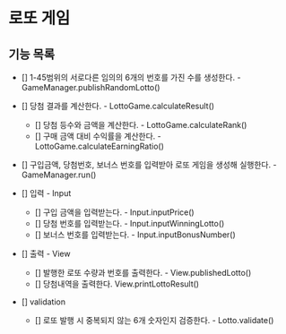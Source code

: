 # 로또 게임
 
## 기능 목록

- [] 1-45범위의 서로다른 임의의 6개의 번호를 가진 수를 생성한다. - GameManager.publishRandomLotto()
- [] 당첨 결과를 계산한다. - LottoGame.calculateResult()
  - [] 당첨 등수와 금액을 계산한다. - LottoGame.calculateRank()
  - [] 구매 금액 대비 수익률을 계산한다. - LottoGame.calculateEarningRatio()

- [] 구입금액, 당첨번호, 보너스 번호를 입력받아 로또 게임을 생성해 실행한다. - GameManager.run()

- [] 입력 - Input
  - [] 구입 금액을 입력받는다. -  Input.inputPrice()
  - [] 당첨 번호를 입력받는다. - Input.inputWinningLotto()
  - [] 보너스 번호를 입력받는다. - Input.inputBonusNumber()

- [] 출력 - View
  - [] 발행한 로또 수량과 번호를 출력한다. - View.publishedLotto() 
  - [] 당첨내역을 출력한다. View.printLottoResult()

- [] validation
  - [] 로또 발행 시 중복되지 않는 6개 숫자인지 검증한다. - Lotto.validate()




